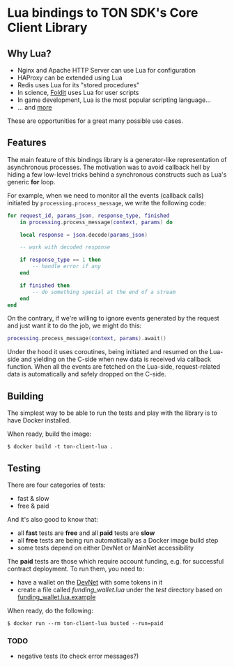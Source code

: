 # Lua bindings to TON SDK's Core Client Library

## Why Lua?
- Nginx and Apache HTTP Server can use Lua for configuration
- HAProxy can be extended using Lua
- Redis uses Lua for its "stored procedures"
- In science,  [Foldit](https://fold.it) uses Lua for user scripts
- In game development, Lua is the most popular scripting language...
- ... and [more](https://en.wikipedia.org/wiki/List_of_applications_using_Lua)

These are opportunities for a great many possible use cases.

## Features

The main feature of this bindings library is a generator-like representation of asynchronous processes.
The motivation was to avoid callback hell by hiding a few low-level tricks behind a synchronous constructs such as Lua's generic __for__ loop.

For example, when we need to monitor all the events (callback calls) initiated by `processing.process_message`, we write the following code:

```lua
for request_id, params_json, response_type, finished
    in processing.process_message(context, params) do

    local response = json.decode(params_json)

    -- work with decoded response

    if response_type == 1 then
        -- handle error if any
    end

    if finished then
        -- do something special at the end of a stream
    end
end
```

On the contrary, if we're willing to ignore events generated by the request and just want it to do the job, we might do this:

```lua
processing.process_message(context, params).await()
```

Under the hood it uses coroutines, being initiated and resumed on the Lua-side and yielding on the C-side when new data is received via callback function. When all the events are fetched on the Lua-side, request-related data is automatically and safely dropped on the C-side.

## Building

The simplest way to be able to run the tests and play with the library is to have Docker installed.

When ready, build the image:
```shell
$ docker build -t ton-client-lua .
```

## Testing

There are four categories of tests:
- fast & slow
- free & paid

And it's also good to know that:
- all __fast__ tests are __free__ and all __paid__ tests are __slow__
- all __free__ tests are being run automatically as a Docker image build step
- some tests depend on either DevNet or MainNet accessibility

The __paid__ tests are those which require account funding, e.g. for successful contract deployment. To run them, you need to:
- have a wallet on the [DevNet](https://net.ton.dev) with some tokens in it
- create a file called _funding_wallet.lua_ under the _test_ directory based on [funding_wallet.lua.example](test/funding_wallet.lua.example)

When ready, do the following:
```shell
$ docker run --rm ton-client-lua busted --run=paid
```

### TODO

- negative tests (to check error messages?)
